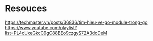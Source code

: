 # Resouces

https://techmaster.vn/posts/36836/tim-hieu-ve-go-module-trong-go
https://www.youtube.com/playlist?list=PL4cUxeGkcC9gC88BEo9czgyS72A3doDeM
